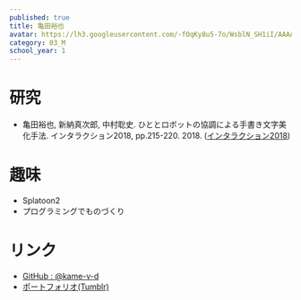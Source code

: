 ```yaml
---
published: true
title: 亀田裕也
avatar: https://lh3.googleusercontent.com/-fOqKy8u5-7o/WsblN_SH1iI/AAAAAAAAEa4/3pQNpEKxKAU1EvLh3WFIOQXttVLGiswqwCE0YBhgL/s400-p/DSC06576.jpg
category: 03_M
school_year: 1
---
```

# **研究**

* 亀田裕也, 新納真次郎, 中村聡史. ひととロボットの協調による手書き文字美化手法. インタラクション2018, pp.215-220. 2018. ([インタラクション2018](http://www.interaction-ipsj.org/proceedings/2018/data/bib/1A09.html))

# 趣味

* Splatoon2
* プログラミングでものづくり

# リンク

* [GitHub : @kame-v-d](https://github.com/kame-v-d)
* [ポートフォリオ(Tumblr)](https://www.tumblr.com/settings/blog/kame-v-d)
